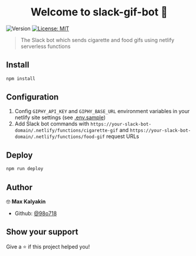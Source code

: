 <h1 align="center">Welcome to slack-gif-bot 👋</h1>
<p>
  <img alt="Version" src="https://img.shields.io/badge/version-1.0.0-blue.svg?cacheSeconds=2592000" />
  <a href="#" target="_blank">
    <img alt="License: MIT" src="https://img.shields.io/badge/License-MIT-yellow.svg" />
  </a>
</p>

> The Slack bot which sends cigarette and food gifs using netlify serverless functions

## Install

```sh
npm install
```

## Configuration

1. Config `GIPHY_API_KEY` and `GIPHY_BASE_URL` environment variables in your netlify site settings (see [.env.sample](.env.sample))
1. Add Slack bot commands with `https://your-slack-bot-domain/.netlify/functions/cigarette-gif` and `https://your-slack-bot-domain/.netlify/functions/food-gif` request URLs

## Deploy

```sh
npm run deploy
```

## Author

🤓 **Max Kalyakin**

* Github: [@98o718](https://github.com/98o718)

## Show your support

Give a ⭐️ if this project helped you!
